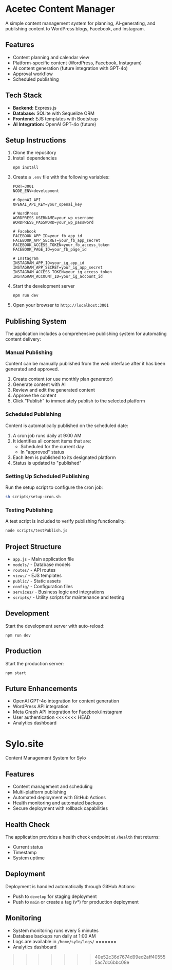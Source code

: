 # Acetec Content Manager

A simple content management system for planning, AI-generating, and publishing content to WordPress blogs, Facebook, and Instagram.

## Features

- Content planning and calendar view
- Platform-specific content (WordPress, Facebook, Instagram)
- AI content generation (future integration with GPT-4o)
- Approval workflow
- Scheduled publishing

## Tech Stack

- **Backend:** Express.js
- **Database:** SQLite with Sequelize ORM
- **Frontend:** EJS templates with Bootstrap
- **AI Integration:** OpenAI GPT-4o (future)

## Setup Instructions

1. Clone the repository
2. Install dependencies
   ```
   npm install
   ```
3. Create a `.env` file with the following variables:
   ```
   PORT=3001
   NODE_ENV=development
   
   # OpenAI API
   OPENAI_API_KEY=your_openai_key
   
   # WordPress
   WORDPRESS_USERNAME=your_wp_username
   WORDPRESS_PASSWORD=your_wp_password
   
   # Facebook
   FACEBOOK_APP_ID=your_fb_app_id
   FACEBOOK_APP_SECRET=your_fb_app_secret
   FACEBOOK_ACCESS_TOKEN=your_fb_access_token
   FACEBOOK_PAGE_ID=your_fb_page_id
   
   # Instagram
   INSTAGRAM_APP_ID=your_ig_app_id
   INSTAGRAM_APP_SECRET=your_ig_app_secret
   INSTAGRAM_ACCESS_TOKEN=your_ig_access_token
   INSTAGRAM_ACCOUNT_ID=your_ig_account_id
   ```
4. Start the development server
   ```
   npm run dev
   ```
5. Open your browser to `http://localhost:3001`

## Publishing System

The application includes a comprehensive publishing system for automating content delivery:

### Manual Publishing

Content can be manually published from the web interface after it has been generated and approved.

1. Create content (or use monthly plan generator)
2. Generate content with AI
3. Review and edit the generated content
4. Approve the content
5. Click "Publish" to immediately publish to the selected platform

### Scheduled Publishing

Content is automatically published on the scheduled date:

1. A cron job runs daily at 9:00 AM
2. It identifies all content items that are:
   - Scheduled for the current day
   - In "approved" status
3. Each item is published to its designated platform
4. Status is updated to "published"

### Setting Up Scheduled Publishing

Run the setup script to configure the cron job:

```bash
sh scripts/setup-cron.sh
```

### Testing Publishing

A test script is included to verify publishing functionality:

```bash
node scripts/testPublish.js
```

## Project Structure

- `app.js` - Main application file
- `models/` - Database models
- `routes/` - API routes
- `views/` - EJS templates
- `public/` - Static assets
- `config/` - Configuration files
- `services/` - Business logic and integrations
- `scripts/` - Utility scripts for maintenance and testing

## Development

Start the development server with auto-reload:

```
npm run dev
```

## Production

Start the production server:

```
npm start
```

## Future Enhancements

- OpenAI GPT-4o integration for content generation
- WordPress API integration
- Meta Graph API integration for Facebook/Instagram
- User authentication
<<<<<<< HEAD
- Analytics dashboard

# Sylo.site

Content Management System for Sylo

## Features
- Content management and scheduling
- Multi-platform publishing
- Automated deployment with GitHub Actions
- Health monitoring and automated backups
- Secure deployment with rollback capabilities

## Health Check
The application provides a health check endpoint at `/health` that returns:
- Current status
- Timestamp
- System uptime

## Deployment
Deployment is handled automatically through GitHub Actions:
- Push to `develop` for staging deployment
- Push to `main` or create a tag (v*) for production deployment

## Monitoring
- System monitoring runs every 5 minutes
- Database backups run daily at 1:00 AM
- Logs are available in `/home/sylo/logs/` 
=======
- Analytics dashboard 
>>>>>>> 40e52c36d7674d99ed2aff405555ac7dc6bbc08e
